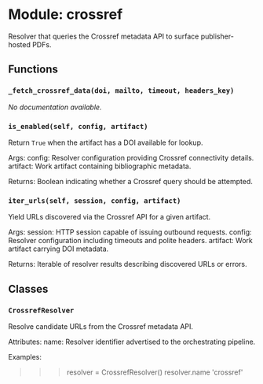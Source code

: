 # Module: crossref

Resolver that queries the Crossref metadata API to surface publisher-hosted PDFs.

## Functions

### `_fetch_crossref_data(doi, mailto, timeout, headers_key)`

*No documentation available.*

### `is_enabled(self, config, artifact)`

Return ``True`` when the artifact has a DOI available for lookup.

Args:
config: Resolver configuration providing Crossref connectivity details.
artifact: Work artifact containing bibliographic metadata.

Returns:
Boolean indicating whether a Crossref query should be attempted.

### `iter_urls(self, session, config, artifact)`

Yield URLs discovered via the Crossref API for a given artifact.

Args:
session: HTTP session capable of issuing outbound requests.
config: Resolver configuration including timeouts and polite headers.
artifact: Work artifact carrying DOI metadata.

Returns:
Iterable of resolver results describing discovered URLs or errors.

## Classes

### `CrossrefResolver`

Resolve candidate URLs from the Crossref metadata API.

Attributes:
name: Resolver identifier advertised to the orchestrating pipeline.

Examples:
>>> resolver = CrossrefResolver()
>>> resolver.name
'crossref'
